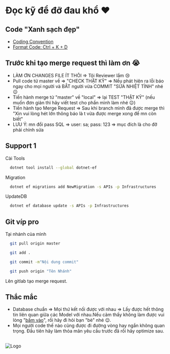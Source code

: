 
# Đọc kỹ để đỡ đau khổ ❤




## Code "Xanh sạch đẹp"

 - [Coding Convention](https://github.com/ktaranov/naming-convention/blob/master/C%23%20Coding%20Standards%20and%20Naming%20Conventions.md)
 - [Format Code: Ctrl + K + D](https://media.makeameme.org/created/bad-code-bad.jpg)
## Trước khi tạo merge request thì làm ơn 😭

- LÀM ƠN CHANGES FILE ÍT THÔI => Tội Reviewer lắm 😢
- Pull code từ master về => "CHECK THẬT KỸ"
=> Nếu phát hiện ra lỗi báo ngay cho mọi người và BẮT người vừa COMMIT "SỬA NHIỆT TÌNH" nhé 😉
- Tiến hành merge từ "master" về "local" => lại TEST "THẬT KỸ" (nếu muốn đơn giản thì hãy viết test cho phần mình làm nhé 😉)
- Tiến hành tạo Merge Request => Sau khi branch mình đã được merge thì "Xin vui lòng hét lớn thông báo là t vừa được merge xong để mn còn biết"
- LƯU Ý: mn đổi pass SQL => user: sa; pass: 123 => mục đích là cho đỡ phải chỉnh sửa

## Support 1

Cài Tools

```bash
  dotnet tool install --global dotnet-ef
```

Migration

```bash
  dotnet ef migrations add NewMigration -s APIs -p Infrastructures
```

UpdateDB

```bash
  dotnet ef database update -s APIs -p Infrastructures
```




## Git víp pro

Tại nhánh của mình

```bash
  git pull origin master
```


```bash
  git add .
```
```bash
  git commit -m"Nội dung commit"
```
```bash
  git push origin "Tên Nhánh"
```

Lên gitlab tạo merge request.



## Thắc mắc

- Database chuẩn => Mọi thứ kết nối được với nhau => Lấy được hết thông tin liên quan giữa các Model với nhau.Nếu cảm thấy không làm được vui lòng "[bấm vào](https://letmegooglethat.com/)", rồi hãy đi hỏi bạn "bè" nhé 😉.
- Mọi người code thế nào cũng được đi đường vòng hay ngắn không quan trọng. Đầu tiên hãy làm thỏa mãn yêu cầu trước đã rồi hãy optimize sau.


##

![Logo](https://www.memecreator.org/static/images/memes/4023011.jpg)

